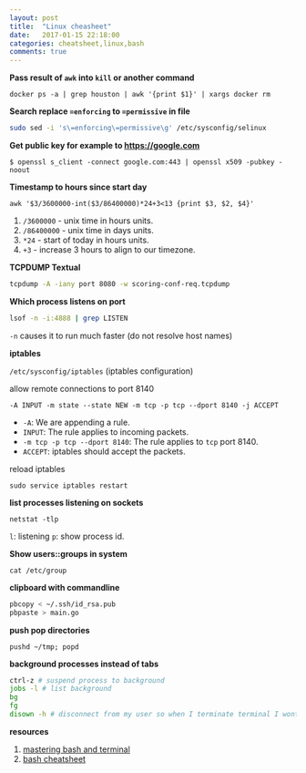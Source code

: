 ```yaml
---
layout: post
title:  "Linux cheasheet"
date:   2017-01-15 22:18:00
categories: cheatsheet,linux,bash
comments: true
---
```

**Pass result of `awk` into `kill` or another command**

`docker ps -a | grep houston | awk '{print $1}' | xargs docker rm`

**Search replace `=enforcing` to `=permissive` in file**
```bash
sudo sed -i 's\=enforcing\=permissive\g' /etc/sysconfig/selinux
```

**Get public key for example to https://google.com**

`$ openssl s_client -connect google.com:443 | openssl x509 -pubkey -noout`

**Timestamp to hours since start day**

`awk '$3/3600000-int($3/86400000)*24+3<13 {print $3, $2, $4}'`

1. `/3600000` - unix time in hours units.
2. `/86400000` - unix time in days units.
3. `*24` - start of today in hours units.
4. `+3` - increase 3 hours to align to our timezone.

**TCPDUMP Textual**

```bash
tcpdump -A -iany port 8080 -w scoring-conf-req.tcpdump
```

**Which process listens on port**

```bash
lsof -n -i:4888 | grep LISTEN
```

`-n` causes it to run much faster (do not resolve host names)

**iptables**

`/etc/sysconfig/iptables` (iptables configuration)

allow remote connections to port 8140

`-A INPUT -m state --state NEW -m tcp -p tcp --dport 8140 -j ACCEPT`

* `-A`: We are appending a rule.
* `INPUT`: The rule applies to incoming packets.
* `-m tcp -p tcp --dport 8140`: The rule applies to `tcp` port 8140.
* `ACCEPT`: iptables should accept the packets.

reload iptables

`sudo service iptables restart `

**list processes listening on sockets**

`netstat -tlp`

`l`: listening
`p`: show process id.

**Show users::groups in system**

`cat /etc/group`

**clipboard with commandline**

```bash
pbcopy < ~/.ssh/id_rsa.pub
pbpaste > main.go
```

**push pop directories**

`pushd ~/tmp; popd`

**background processes instead of tabs**

```bash
ctrl-z # suspend process to background
jobs -l # list background
bg
fg
disown -h # disconnect from my user so when I terminate terminal I wont have it.
```

**resources**

1. [mastering bash and terminal](http://www.blockloop.io/mastering-bash-and-terminal)
1. [bash cheatsheet](https://github.com/remigiusz-suwalski/programming-cheatsheets/tree/master/bash)